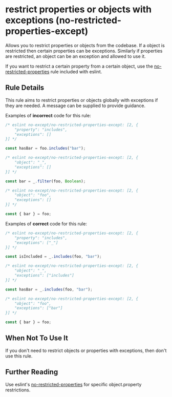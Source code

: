# restrict properties or objects with exceptions (no-restricted-properties-except)

Allows you to restrict properties or objects from the codebase. If a object is restricted then certain properties can be exceptions. Similarly if properties are restricted, an object can be an exception and allowed to use it.

If you want to restrict a certain property from a certain object, use the [no-restricted-properties](https://eslint.org/docs/rules/no-restricted-properties) rule included with eslint.

## Rule Details

This rule aims to restrict properties or objects globally with exceptions if they are needed. A message can be supplied to provide guidance.

Examples of **incorrect** code for this rule:

```js
/* eslint no-except/no-restricted-properties-except: [2, {
    "property": "includes",
    "exceptions": []
}] */

const hasBar = foo.includes("bar");
```

```js
/* eslint no-except/no-restricted-properties-except: [2, {
    "object": "_",
    "exceptions": []
}] */

const bar = _.filter(foo, Boolean);
```

```js
/* eslint no-except/no-restricted-properties-except: [2, {
    "object": "foo",
    "exceptions": []
}] */

const { bar } = foo;
```

Examples of **correct** code for this rule:

```js
/* eslint no-except/no-restricted-properties-except: [2, {
    "property": "includes",
    "exceptions": ["_"]
}] */

const isIncluded = _.includes(foo, "bar");
```

```js
/* eslint no-except/no-restricted-properties-except: [2, {
    "object": "_",
    "exceptions": ["includes"]
}] */

const hasBar = _.includes(foo, "bar");
```

```js
/* eslint no-except/no-restricted-properties-except: [2, {
    "object": "foo",
    "exceptions": ["bar"]
}] */

const { bar } = foo;
```

## When Not To Use It

If you don't need to restrict objects or properties with exceptions, then don't use this rule.

## Further Reading

Use eslint's [no-restricted-properties](https://eslint.org/docs/rules/no-restricted-properties) for specific object.property restrictions.
